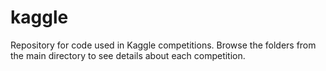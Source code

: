 kaggle
======

Repository for code used in Kaggle competitions.  Browse the folders from the main directory to see details about each competition.
